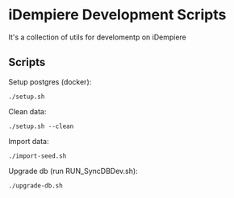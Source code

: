 # iDempiere Development Scripts

It's a collection of utils for develomentp on iDempiere

## Scripts

Setup postgres (docker):

```
./setup.sh
```

Clean data:

```
./setup.sh --clean
```

Import data:

```
./import-seed.sh
```

Upgrade db (run RUN_SyncDBDev.sh): 

```
./upgrade-db.sh
```
